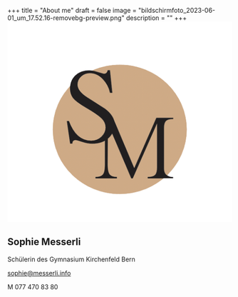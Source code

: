 +++
title = "About me"
draft = false
image = "bildschirmfoto_2023-06-01_um_17.52.16-removebg-preview.png"
description = ""
+++
![](bildschirmfoto_2023-06-01_um_17.52.16-removebg-preview.png)

## Sophie Messerli

Schülerin des Gymnasium Kirchenfeld Bern

sophie@messerli.info

M 077 470 83 80